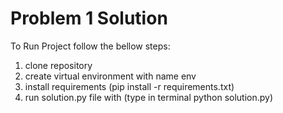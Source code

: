 # Problem 1 Solution

To Run Project follow the bellow steps:
1. clone repository
2. create virtual environment with name env
3. install requirements (pip install -r requirements.txt)
4. run solution.py file with (type in terminal python solution.py)